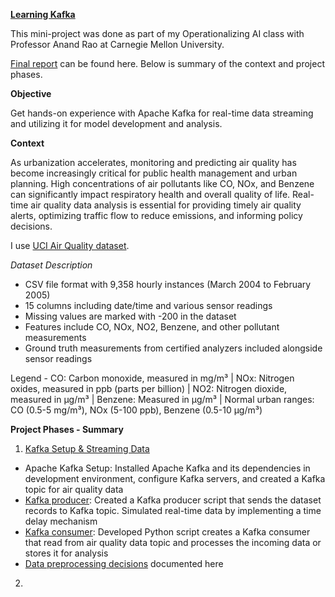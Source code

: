 [**Learning Kafka**](https://github.com/gsam95/gsam95/tree/main/Kafka)

This mini-project was done as part of my Operationalizing AI class with Professor Anand Rao at Carnegie Mellon University.

[Final report](https://github.com/gsam95/gsam95/blob/main/Kafka/FinalReport.md) can be found here. Below is summary of the context and project phases.


**Objective**

Get hands-on experience with Apache Kafka for real-time data streaming and utilizing it for model development and analysis.


**Context**

As urbanization accelerates, monitoring and predicting air quality has become increasingly critical for public health management and urban planning. High concentrations of air pollutants like CO, NOx, and Benzene can significantly impact respiratory health and overall quality of life. Real-time air quality data analysis is essential for providing timely air quality alerts, optimizing traffic flow to reduce emissions, and informing policy decisions.

I use [UCI Air Quality dataset](https://archive.ics.uci.edu/ml/datasets/Air+Quality).

_Dataset Description_

- CSV file format with 9,358 hourly instances (March 2004 to February 2005)
- 15 columns including date/time and various sensor readings
- Missing values are marked with -200 in the dataset
- Features include CO, NOx, NO2, Benzene, and other pollutant measurements
- Ground truth measurements from certified analyzers included alongside sensor readings

Legend - CO: Carbon monoxide, measured in mg/m³ | NOx: Nitrogen oxides, measured in ppb (parts per billion) | NO2: Nitrogen dioxide, measured in µg/m³ | Benzene: Measured in µg/m³ | Normal urban ranges: CO (0.5-5 mg/m³), NOx (5-100 ppb), Benzene (0.5-10 µg/m³)


**Project Phases - Summary**

1. [Kafka Setup & Streaming Data](https://github.com/gsam95/gsam95/tree/main/Kafka/Phase1)

- Apache Kafka Setup: Installed Apache Kafka and its dependencies in development environment, configure Kafka servers, and created a Kafka topic for air quality data
- [Kafka producer](https://github.com/gsam95/gsam95/blob/main/Kafka/Phase1/producer.py): Created a Kafka producer script that sends the dataset records to Kafka topic. Simulated real-time data by implementing a time delay mechanism
- [Kafka consumer](https://github.com/gsam95/gsam95/blob/main/Kafka/Phase1/consumer.py): Developed Python script creates a Kafka consumer that read from air quality data topic and processes the incoming data or stores it for analysis
- [Data preprocessing decisions](https://github.com/gsam95/gsam95/blob/main/Kafka/Phase1/datapreprocessingdecision.md) documented here


2. []()








